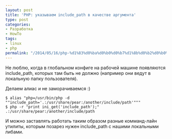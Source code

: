 ```yaml
---
layout: post
title: 'PHP: указываем include_path в качестве аргумента'
type: post
categories:
- Разработка
- HowTo
tags:
- linux
- php
permalink: "/2014/05/16/php-%d1%83%d0%ba%d0%b0%d0%b7%d1%8b%d0%b2%d0%b0%d0%b5%d0%bc-include_path-%d0%b2-%d0%ba%d0%b0%d1%87%d0%b5%d1%81%d1%82%d0%b2%d0%b5-%d0%b0%d1%80%d0%b3%d1%83%d0%bc%d0%b5%d0%bd%d1%82%d0%b0/"
---
```

Не люблю, когда в глобальном конфиге на рабочей машине появляются include_path, которых там быть не должно (например они ведут в локальную папку пользователя).

Делаем алиас и не заморачиваемся :)

```shell
$ alias "php=/usr/bin/php -d ""include_path='.:/usr/share/pear:/another/include/path'"""
$ php -r "print ini_get('include_path');" .:/usr/share/pear:/another/include/path
```

И можно заставлять работать таким образом разные комманд-лайн утилиты, которым позарез нужен include_path с нашими локальными либами.

